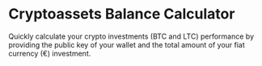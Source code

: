# Cryptoassets Balance Calculator
Quickly calculate your crypto investments (BTC and LTC) performance by providing the public key of your wallet and the total amount of your fiat currency (€) investment.
